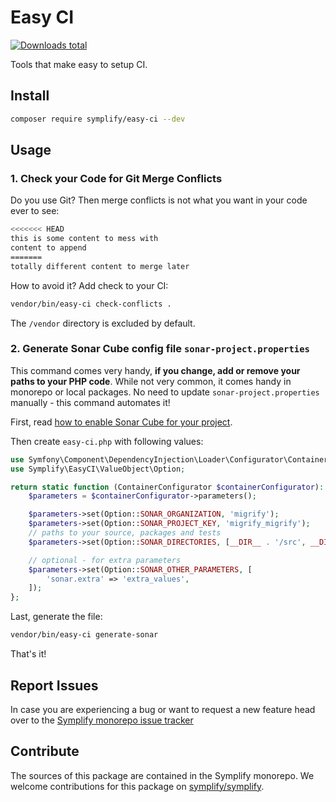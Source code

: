# Easy CI

[![Downloads total](https://img.shields.io/packagist/dt/symplify/easy-ci.svg?style=flat-square)](https://packagist.org/packages/symplify/easy-ci/stats)

Tools that make easy to setup CI.

## Install

```bash
composer require symplify/easy-ci --dev
```

## Usage

### 1. Check your Code for Git Merge Conflicts

Do you use Git? Then merge conflicts is not what you want in your code ever to see:

```bash
<<<<<<< HEAD
this is some content to mess with
content to append
=======
totally different content to merge later
````

How to avoid it? Add check to your CI:

```bash
vendor/bin/easy-ci check-conflicts .
```

The `/vendor` directory is excluded by default.

### 2. Generate Sonar Cube config file `sonar-project.properties`

This command comes very handy, **if you change, add or remove your paths to your PHP code**. While not very common, it comes handy in monorepo or local packages. No need to update `sonar-project.properties` manually - this command automates it!

First, read [how to enable Sonar Cube for your project](https://tomasvotruba.com/blog/2020/02/24/how-many-days-of-technical-debt-has-your-php-project/).

Then create `easy-ci.php` with following values:

```php
use Symfony\Component\DependencyInjection\Loader\Configurator\ContainerConfigurator;
use Symplify\EasyCI\ValueObject\Option;

return static function (ContainerConfigurator $containerConfigurator): void {
    $parameters = $containerConfigurator->parameters();

    $parameters->set(Option::SONAR_ORGANIZATION, 'migrify');
    $parameters->set(Option::SONAR_PROJECT_KEY, 'migrify_migrify');
    // paths to your source, packages and tests
    $parameters->set(Option::SONAR_DIRECTORIES, [__DIR__ . '/src', __DIR__ . '/tests', __DIR__ . '/packages']);

    // optional - for extra parameters
    $parameters->set(Option::SONAR_OTHER_PARAMETERS, [
        'sonar.extra' => 'extra_values',
    ]);
};
```

Last, generate the file:

```bash
vendor/bin/easy-ci generate-sonar
```

That's it!

## Report Issues

In case you are experiencing a bug or want to request a new feature head over to the [Symplify monorepo issue tracker](https://github.com/symplify/symplify/issues)

## Contribute

The sources of this package are contained in the Symplify monorepo. We welcome contributions for this package on [symplify/symplify](https://github.com/symplify/symplify).
